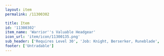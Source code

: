 ```yaml
---
layout: item
permalink: /11300302

title: Item
id: '11300302'
item_name: 'Warrior''s Valuable Headgear'
icon_url: 'item/icon/11300135.png'
sub_header: ['Requires Level 30', 'Job: Knight, Berserker, Runeblade', 'Gender: All']
footer: ['Untradable']
---
```

